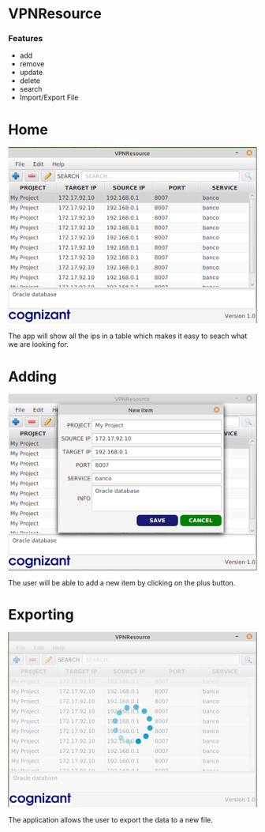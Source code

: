 # VPNResource

<h3>Features</h3>

<ul>
  <li>add</li>
  <li>remove</li>
  <li>update</li>
  <li>delete</li>
  <li>search</li>
  <li>Import/Export File</li>
</ul>

# Home

![](images/main_screen.png)
  
  <p>
    The app will show all the ips in a table which makes it easy to seach what we are looking for. 
  </p>

# Adding

![](images/adding.png)

<p>
  The user will be able to add a new item by clicking on the plus button.
</p>

# Exporting

![](images/exportng.png)

<p>
    The application allows the user to export the data to a new file. 
</p>



